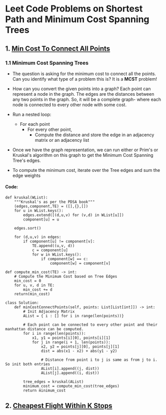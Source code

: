 # Leet Code Problems on Shortest Path and Minimum Cost Spanning Trees

## 1. [Min Cost To Connect All Points](https://leetcode.com/problems/min-cost-to-connect-all-points/description/)

### 1.1 Minimum Cost Spanning Trees

- The question is asking for the minimum cost to connect all the points. Can you identify what type of a problem this is? It is a **MCST** problem!
- How can you convert the given points into a graph? Each point can represent a node in the graph. The edges are the distances between any two points in the graph. So, it will be a complete graph- where each node is connected to every other node with some cost.
- Run a nested loop:
    - For each point
        - For every other point, 
            - Compute the distance and store the edge in an adjacency matrix or an adjacency list

- Once we have the graph representation, we can run either or Prim's or Kruskal's algorithm on this graph to get the Minimum Cost Spanning Tree's edges. 
- To compute the minimum cost, iterate over the Tree edges and sum the edge weights

#### Code:
```
def kruskal(WList):
    """Kruskal's as per the PDSA book"""
    (edges,component,TE) = ([],{},[])
    for u in WList.keys():
        edges.extend([(d,u,v) for (v,d) in WList[u]])
        component[u] = u

    edges.sort()

    for (d,u,v) in edges:
        if component[u] != component[v]:
            TE.append((u,v, d))
            c = component[u]
            for w in WList.keys():
                if component[w] == c:
                    component[w] = component[v]

def compute_min_cost(TE) -> int:
    # Compute the Minimum Cost based on Tree Edges
    min_cost = 0
    for u, v, d in TE:
        min_cost += d
    return(min_cost)

class Solution:
    def minCostConnectPoints(self, points: List[List[int]]) -> int:
        # Init Adjacency Matrix
        AList = { i : [] for i in range(len(points))}

        # Each point can be connected to every other point and their manhattan distance can be computed.
        for i in range(len(points)):
            x1, y1 = points[i][0], points[i][1]
            for j in range(i + 1, len(points)):
                x2, y2 = points[j][0], points[j][1]
                dist = abs(x1 - x2) + abs(y1 - y2)

                # Distance from point i to j is same as from j to i. So init both entries
                AList[i].append((j, dist))
                AList[j].append((i, dist))

        tree_edges = kruskal(AList)
        minimum_cost = compute_min_cost(tree_edges)
        return minimum_cost
```



## 2. [Cheapest Flight Within K Stops](https://leetcode.com/problems/cheapest-flights-within-k-stops/description/)

